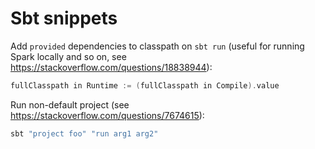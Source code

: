 # Sbt snippets
Add `provided` dependencies to classpath on `sbt run` (useful for running Spark locally and so on, see https://stackoverflow.com/questions/18838944):
```scala
fullClasspath in Runtime := (fullClasspath in Compile).value
```
Run non-default project (see https://stackoverflow.com/questions/7674615):
```bash
sbt "project foo" "run arg1 arg2"
```
